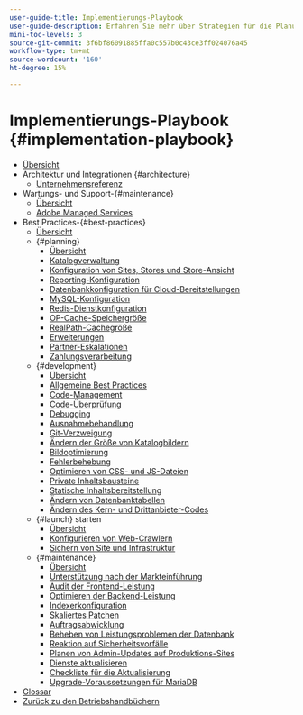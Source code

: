 ```yaml
---
user-guide-title: Implementierungs-Playbook
user-guide-description: Erfahren Sie mehr über Strategien für die Planung und Implementierung einer erfolgreichen Adobe Commerce-Site.
mini-toc-levels: 3
source-git-commit: 3f6bf86091885ffa0c557b0c43ce3ff024076a45
workflow-type: tm+mt
source-wordcount: '160'
ht-degree: 15%

---
```



# Implementierungs-Playbook {#implementation-playbook}

- [Übersicht](overview.md)
- Architektur und Integrationen {#architecture}
   - [Unternehmensreferenz](architecture/enterprise-blueprint.md)
- Wartungs- und Support-{#maintenance}
   - [Übersicht](maintenance/overview.md)
   - [Adobe Managed Services](maintenance/adobe-managed-services.md)
- Best Practices-{#best-practices}
   - [Übersicht](best-practices/phases.md)
   - {#planning}
      - [Übersicht](best-practices/planning/overview.md)
      - [Katalogverwaltung](best-practices/planning/catalog-management.md)
      - [Konfiguration von Sites, Stores und Store-Ansicht](best-practices/planning/sites-stores-store-views.md)
      - [Reporting-Konfiguration](best-practices/planning/reporting-configuration.md)
      - [Datenbankkonfiguration für Cloud-Bereitstellungen&#x200B;](best-practices/planning/database-on-cloud.md)
      - [MySQL-Konfiguration](best-practices/planning/mysql-configuration.md)
      - [Redis-Dienstkonfiguration](best-practices/planning/redis-service-configuration.md)
      - [OP-Cache-Speichergröße](best-practices/planning/opcache-memory-size.md)
      - [RealPath-Cachegröße](best-practices/planning/realpath-cache-size.md)
      - [Erweiterungen](best-practices/planning/extensions.md)
      - [Partner-Eskalationen](best-practices/planning/partner-escalation.md)
      - [Zahlungsverarbeitung](best-practices/planning/payment-processing-storage.md)
   - {#development}
      - [Übersicht](best-practices/development/overview.md)
      - [Allgemeine Best Practices](best-practices/development/general.md)
      - [Code-Management](best-practices/development/code-management.md)
      - [Code-Überprüfung](best-practices/development/code-review.md)
      - [Debugging](best-practices/development/debugging.md)
      - [Ausnahmebehandlung](best-practices/development/exception-handling.md)
      - [Git-Verzweigung](best-practices/development/git-branching.md)
      - [Ändern der Größe von Katalogbildern](best-practices/development/catalog-image-resizing.md)
      - [Bildoptimierung](best-practices/development/image-optimization.md)
      - [Fehlerbehebung](best-practices/development/troubleshooting.md)
      - [Optimieren von CSS- und JS-Dateien](best-practices/development/optimize-css-js-files.md)
      - [Private Inhaltsbausteine](best-practices/development/private-content-block-configuration.md)
      - [Statische Inhaltsbereitstellung](best-practices/development/static-content-deployment.md)
      - [Ändern von Datenbanktabellen](best-practices/development/modifying-core-and-third-party-tables.md)
      - [Ändern des Kern- und Drittanbieter-Codes](best-practices/development/modifying-core-and-third-party-code.md)
   - {#launch} starten
      - [Übersicht](best-practices/launch/overview.md)
      - [Konfigurieren von Web-Crawlern](best-practices/launch/robots-txt.md)
      - [Sichern von Site und Infrastruktur](best-practices/launch/security-best-practices.md)
   - {#maintenance}
      - [Übersicht](best-practices/maintenance/overview.md)
      - [Unterstützung nach der Markteinführung](best-practices/maintenance/post-launch.md)
      - [Audit der Frontend-Leistung](best-practices/maintenance/frontend-performance.md)
      - [Optimieren der Backend-Leistung](best-practices/maintenance/backend-performance.md)
      - [Indexerkonfiguration](best-practices/maintenance/indexer-configuration.md)
      - [Skaliertes Patchen](best-practices/maintenance/patching-at-scale.md)
      - [Auftragsabwicklung](best-practices/maintenance/order-processing-configuration.md)
      - [Beheben von Leistungsproblemen der Datenbank](best-practices/maintenance/resolve-database-performance-issues.md)
      - [Reaktion auf Sicherheitsvorfälle](best-practices/maintenance/respond-to-security-incident.md)
      - [Planen von Admin-Updates auf Produktions-Sites](best-practices/maintenance/scheduling-admin-updates-in-production.md)
      - [Dienste aktualisieren](best-practices/maintenance/update-services.md)
      - [Checkliste für die Aktualisierung](best-practices/maintenance/upgrade-checklist.md)
      - [Upgrade-Voraussetzungen für MariaDB](best-practices/maintenance/mariadb-upgrade.md)
- [Glossar](glossary.md)
- [Zurück zu den Betriebshandbüchern](https://experienceleague.adobe.com/docs/commerce-operations/operational-guides/home.html)
